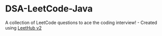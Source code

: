 # DSA-LeetCode-Java
A collection of LeetCode questions to ace the coding interview! - Created using [LeetHub v2](https://github.com/arunbhardwaj/LeetHub-2.0)
